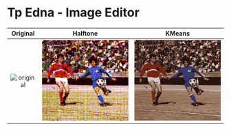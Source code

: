 # Tp Edna - Image Editor

**Original** | **Halftone** | **KMeans**
:--:|:--:|:--:
![original](generates_photos/soccer_last.bmp) | ![halftone](generated_photos/soccer_halftone2.png) | ![kmeans](generated_photos/soccer_kmeans2.png)
